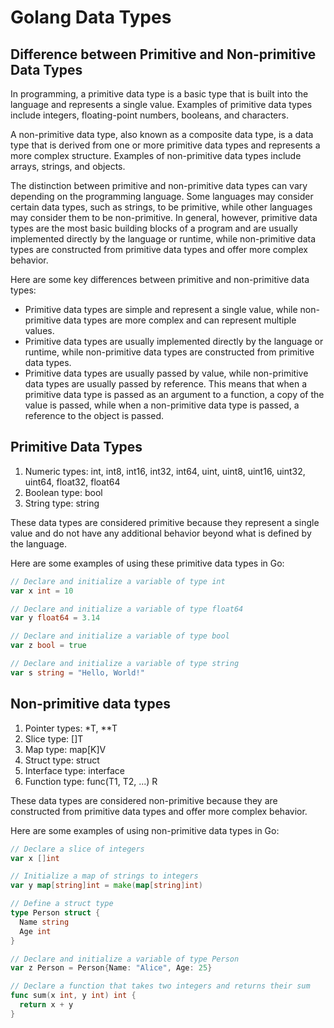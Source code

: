 # Golang Data Types

## Difference between Primitive and Non-primitive Data Types

In programming, a primitive data type is a basic type that is built into the language and represents a single value. Examples of primitive data types include integers, floating-point numbers, booleans, and characters.

A non-primitive data type, also known as a composite data type, is a data type that is derived from one or more primitive data types and represents a more complex structure. Examples of non-primitive data types include arrays, strings, and objects.

The distinction between primitive and non-primitive data types can vary depending on the programming language. Some languages may consider certain data types, such as strings, to be primitive, while other languages may consider them to be non-primitive. In general, however, primitive data types are the most basic building blocks of a program and are usually implemented directly by the language or runtime, while non-primitive data types are constructed from primitive data types and offer more complex behavior.

Here are some key differences between primitive and non-primitive data types:

- Primitive data types are simple and represent a single value, while non-primitive data types are more complex and can represent multiple values.
- Primitive data types are usually implemented directly by the language or runtime, while non-primitive data types are constructed from primitive data types.
- Primitive data types are usually passed by value, while non-primitive data types are usually passed by reference. This means that when a primitive data type is passed as an argument to a function, a copy of the value is passed, while when a non-primitive data type is passed, a reference to the object is passed.

## Primitive Data Types

1. Numeric types: int, int8, int16, int32, int64, uint, uint8, uint16, uint32, uint64, float32, float64
2. Boolean type: bool
3. String type: string

These data types are considered primitive because they represent a single value and do not have any additional behavior beyond what is defined by the language.

Here are some examples of using these primitive data types in Go:

```go
// Declare and initialize a variable of type int
var x int = 10

// Declare and initialize a variable of type float64
var y float64 = 3.14

// Declare and initialize a variable of type bool
var z bool = true

// Declare and initialize a variable of type string
var s string = "Hello, World!"
```

## Non-primitive data types

1. Pointer types: \*T, \*\*T
2. Slice type: []T
3. Map type: map[K]V
4. Struct type: struct
5. Interface type: interface
6. Function type: func(T1, T2, ...) R

These data types are considered non-primitive because they are constructed from primitive data types and offer more complex behavior.

Here are some examples of using non-primitive data types in Go:

```go
// Declare a slice of integers
var x []int

// Initialize a map of strings to integers
var y map[string]int = make(map[string]int)

// Define a struct type
type Person struct {
  Name string
  Age int
}

// Declare and initialize a variable of type Person
var z Person = Person{Name: "Alice", Age: 25}

// Declare a function that takes two integers and returns their sum
func sum(x int, y int) int {
  return x + y
}
```
